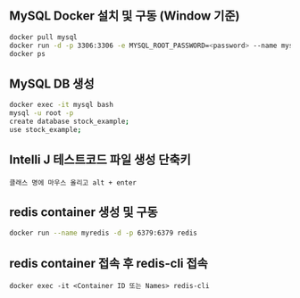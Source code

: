 ## MySQL Docker 설치 및 구동 (Window 기준)

```bash
docker pull mysql
docker run -d -p 3306:3306 -e MYSQL_ROOT_PASSWORD=<password> --name mysql mysql
docker ps 
```



## MySQL DB 생성

```BASH
docker exec -it mysql bash
mysql -u root -p
create database stock_example;
use stock_example;
```



## Intelli J 테스트코드 파일 생성 단축키

```
클래스 명에 마우스 올리고 alt + enter
```



## redis container 생성 및 구동

```bash
docker run --name myredis -d -p 6379:6379 redis
```



## redis container 접속 후 redis-cli 접속

```
docker exec -it <Container ID 또는 Names> redis-cli
```

